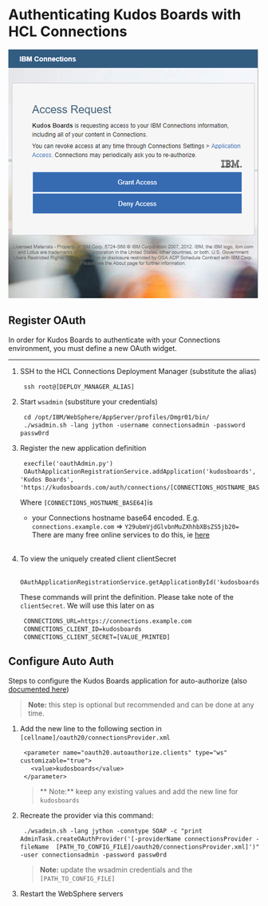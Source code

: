 # Authenticating Kudos Boards with HCL Connections

![Outcome](/assets/connections/auth.png)


## Register OAuth
In order for Kudos Boards to authenticate with your Connections environment, you must define a new OAuth widget.

---

1. SSH to the HCL Connections Deployment Manager (substitute the alias)

        ssh root@[DEPLOY_MANAGER_ALIAS]

1. Start `wsadmin` (substiture your credentials)

        cd /opt/IBM/WebSphere/AppServer/profiles/Dmgr01/bin/
        ./wsadmin.sh -lang jython -username connectionsadmin -password passw0rd

1. Register the new application definition

        execfile('oauthAdmin.py')
        OAuthApplicationRegistrationService.addApplication('kudosboards', 'Kudos Boards', 'https://kudosboards.com/auth/connections/[CONNECTIONS_HOSTNAME_BASE64]/callback')

    Where `[CONNECTIONS_HOSTNAME_BASE64]`is

      - your Connections hostname base64 encoded.  E.g.</br>
        `connections.example.com` => `Y29ubmVjdGlvbnMuZXhhbXBsZS5jb20=`</br>
        There are many free online services to do this, ie [here](https://www.base64encode.net/)</br></br>


1. To view the uniquely created client clientSecret

        OAuthApplicationRegistrationService.getApplicationById('kudosboards')


    These commands will print the definition. Please take note of the `clientSecret`.  We will use this later on as

        CONNECTIONS_URL=https://connections.example.com
        CONNECTIONS_CLIENT_ID=kudosboards
        CONNECTIONS_CLIENT_SECRET=[VALUE_PRINTED]

## Configure Auto Auth

Steps to configure the Kudos Boards application for auto-authorize (also [documented here](https://www.ibm.com/support/knowledgecenter/en/SSYGQH_6.0.0/admin/admin/t_admin_registeroauthclientwprovider.html))

> **Note:** this step is optional but recommended and can be done at any time.

1. Add the new line to the following section in `[cellname]/oauth20/connectionsProvider.xml`

        <parameter name="oauth20.autoauthorize.clients" type="ws" customizable="true">
          <value>kudosboards</value>
        </parameter>

    > ** Note:** keep any existing values and add the new line for `kudosboards`

1. Recreate the provider via this command:

        ./wsadmin.sh -lang jython -conntype SOAP -c "print AdminTask.createOAuthProvider('[-providerName connectionsProvider -fileName  [PATH_TO_CONFIG_FILE]/oauth20/connectionsProvider.xml]')" -user connectionsadmin -password passw0rd

    > **Note:** update the wsadmin credentials and the `[PATH_TO_CONFIG_FILE]`

1. Restart the WebSphere servers
